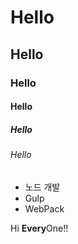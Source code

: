 # Hello

## Hello

### Hello

#### Hello

##### Hello

###### Hello

- 노드 개발
- Gulp
- WebPack

Hi **Every**One!!
